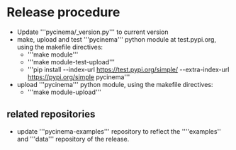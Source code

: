 # Release procedure

- Update '''pycinema/\_version.py''' to current version
- make, upload and test '''pycinema''' python module at test.pypi.org, using the makefile directives:
    - '''make module'''
    - '''make module-test-upload'''
	- '''pip install --index-url https://test.pypi.org/simple/ --extra-index-url https://pypi.org/simple pycinema'''
- upload '''pycinema''' python module, using the makefile directives:
    - '''make module-upload'''

## related repositories

- update '''pycinema-examples''' repository to reflect the ''''examples'' and '''data''' repository of the release.
